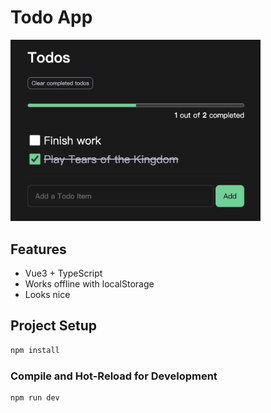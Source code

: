 # Todo App

<img src="./src/assets/td-img.png" alt="todo" width="400px" />

## Features

- Vue3 + TypeScript
- Works offline with localStorage
- Looks nice

## Project Setup

```sh
npm install
```

### Compile and Hot-Reload for Development

```sh
npm run dev
```

### 
